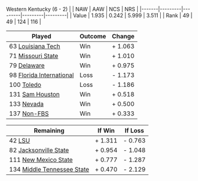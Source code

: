 Western Kentucky (6 - 2)
|       |   NAW   |   AAW   |   NCS   |   NRS   |
|-------|---------|---------|---------|---------|
| Value |   1.935 |   0.242 |   5.999 |   3.511 |
| Rank  |      49 |      49 |     124 |     116 |

| Played                    | Outcome    |  Change  |
|---------------------------|------------|----------|
|  63 [Louisiana Tech        ](LouisianaTech.md)| Win        | +  1.063 |
|  71 [Missouri State        ](MissouriState.md)| Win        | +  1.010 |
|  79 [Delaware              ](Delaware.md)| Win        | +  0.975 |
|  98 [Florida International ](FloridaInternational.md)| Loss       | -  1.173 |
| 100 [Toledo                ](Toledo.md)| Loss       | -  1.186 |
| 131 [Sam Houston           ](SamHouston.md)| Win        | +  0.518 |
| 133 [Nevada                ](Nevada.md)| Win        | +  0.500 |
| 137 [Non-FBS               ](NonFBS.md)| Win        | +  0.333 |

| Remaining                 |  If Win  |  If Loss |
|---------------------------|----------|----------|
|  42 [LSU                   ](LSU.md)| +  1.311 | -  0.763 |
|  82 [Jacksonville State    ](JacksonvilleState.md)| +  0.954 | -  1.048 |
| 111 [New Mexico State      ](NewMexicoState.md)| +  0.777 | -  1.287 |
| 134 [Middle Tennessee State](MiddleTennesseeState.md)| +  0.470 | -  2.129 |

